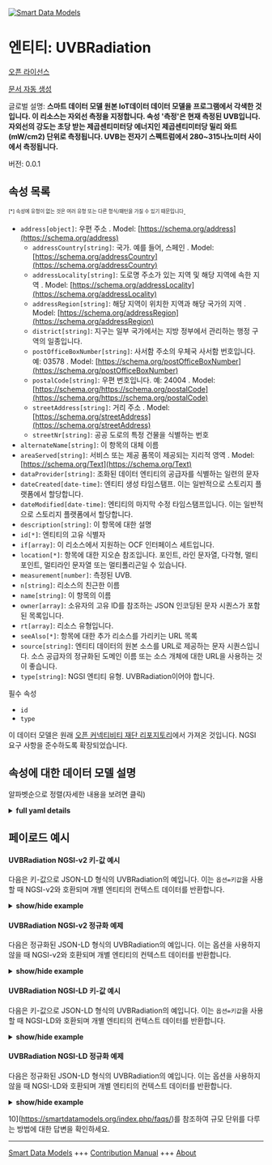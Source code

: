 <!-- 10-Header -->  
[![Smart Data Models](https://smartdatamodels.org/wp-content/uploads/2022/01/SmartDataModels_logo.png "Logo")](https://smartdatamodels.org)  
엔티티: UVBRadiation  
=================<!-- /10-Header -->  
<!-- 15-License -->  
[오픈 라이선스](https://github.com/smart-data-models//dataModel.OCF/blob/master/UVBRadiation/LICENSE.md)  
[문서 자동 생성](https://docs.google.com/presentation/d/e/2PACX-1vTs-Ng5dIAwkg91oTTUdt8ua7woBXhPnwavZ0FxgR8BsAI_Ek3C5q97Nd94HS8KhP-r_quD4H0fgyt3/pub?start=false&loop=false&delayms=3000#slide=id.gb715ace035_0_60)  
<!-- /15-License -->  
<!-- 20-Description -->  
글로벌 설명: **스마트 데이터 모델 원본 IoT데이터 데이터 모델을 프로그램에서 각색한 것입니다. 이 리소스는 자외선 측정을 지정합니다. 속성 '측정'은 현재 측정된 UVB입니다. 자외선의 강도는 초당 받는 제곱센티미터당 에너지인 제곱센티미터당 밀리 와트(mW/cm2) 단위로 측정됩니다. UVB는 전자기 스펙트럼에서 280~315나노미터 사이에서 측정됩니다.**  
버전: 0.0.1  
<!-- /20-Description -->  
<!-- 30-PropertiesList -->  

## 속성 목록  

<sup><sub>[*] 속성에 유형이 없는 것은 여러 유형 또는 다른 형식/패턴을 가질 수 있기 때문입니다</sub></sup>.  
- `address[object]`: 우편 주소  . Model: [https://schema.org/address](https://schema.org/address)	- `addressCountry[string]`: 국가. 예를 들어, 스페인  . Model: [https://schema.org/addressCountry](https://schema.org/addressCountry)  
	- `addressLocality[string]`: 도로명 주소가 있는 지역 및 해당 지역에 속한 지역  . Model: [https://schema.org/addressLocality](https://schema.org/addressLocality)  
	- `addressRegion[string]`: 해당 지역이 위치한 지역과 해당 국가의 지역  . Model: [https://schema.org/addressRegion](https://schema.org/addressRegion)  
	- `district[string]`: 지구는 일부 국가에서는 지방 정부에서 관리하는 행정 구역의 일종입니다.    
	- `postOfficeBoxNumber[string]`: 사서함 주소의 우체국 사서함 번호입니다. 예: 03578  . Model: [https://schema.org/postOfficeBoxNumber](https://schema.org/postOfficeBoxNumber)  
	- `postalCode[string]`: 우편 번호입니다. 예: 24004  . Model: [https://schema.org/https://schema.org/postalCode](https://schema.org/https://schema.org/postalCode)  
	- `streetAddress[string]`: 거리 주소  . Model: [https://schema.org/streetAddress](https://schema.org/streetAddress)  
	- `streetNr[string]`: 공공 도로의 특정 건물을 식별하는 번호    
- `alternateName[string]`: 이 항목의 대체 이름  - `areaServed[string]`: 서비스 또는 제공 품목이 제공되는 지리적 영역  . Model: [https://schema.org/Text](https://schema.org/Text)- `dataProvider[string]`: 조화된 데이터 엔티티의 공급자를 식별하는 일련의 문자  - `dateCreated[date-time]`: 엔티티 생성 타임스탬프. 이는 일반적으로 스토리지 플랫폼에서 할당합니다.  - `dateModified[date-time]`: 엔티티의 마지막 수정 타임스탬프입니다. 이는 일반적으로 스토리지 플랫폼에서 할당합니다.  - `description[string]`: 이 항목에 대한 설명  - `id[*]`: 엔티티의 고유 식별자  - `if[array]`: 이 리소스에서 지원하는 OCF 인터페이스 세트입니다.  - `location[*]`: 항목에 대한 지오숀 참조입니다. 포인트, 라인 문자열, 다각형, 멀티포인트, 멀티라인 문자열 또는 멀티폴리곤일 수 있습니다.  - `measurement[number]`: 측정된 UVB.  - `n[string]`: 리소스의 친근한 이름  - `name[string]`: 이 항목의 이름  - `owner[array]`: 소유자의 고유 ID를 참조하는 JSON 인코딩된 문자 시퀀스가 포함된 목록입니다.  - `rt[array]`: 리소스 유형입니다.  - `seeAlso[*]`: 항목에 대한 추가 리소스를 가리키는 URL 목록  - `source[string]`: 엔티티 데이터의 원본 소스를 URL로 제공하는 문자 시퀀스입니다. 소스 공급자의 정규화된 도메인 이름 또는 소스 개체에 대한 URL을 사용하는 것이 좋습니다.  - `type[string]`: NGSI 엔티티 유형. UVBRadiation이어야 합니다.  <!-- /30-PropertiesList -->  
<!-- 35-RequiredProperties -->  
필수 속성  
- `id`  - `type`  <!-- /35-RequiredProperties -->  
<!-- 40-RequiredProperties -->  
이 데이터 모델은 원래 [오픈 커넥티비티 재단 리포지토리](https://github.com/openconnectivityfoundation/IoTDataModels)에서 가져온 것입니다. NGSI 요구 사항을 준수하도록 확장되었습니다.  
<!-- /40-RequiredProperties -->  
<!-- 50-DataModelHeader -->  
## 속성에 대한 데이터 모델 설명  
알파벳순으로 정렬(자세한 내용을 보려면 클릭)  
<!-- /50-DataModelHeader -->  
<!-- 60-ModelYaml -->  
<details><summary><strong>full yaml details</strong></summary>    
```yaml  
UVBRadiation:    
  description: Smart Data Models Program adaptation of the original IoTData data Models. This Resource specifies UV radiation measurement. The Property 'measurement' is the current measured UVB. The intensity of UV radiation is measured in the units of milliwatts per square centimeter (mW/cm2) which is energy per square centimeter received per second. UVB is measured between 280 and 315 nanometers in the electromagnetic spectrum.    
  properties:    
    address:    
      description: The mailing address    
      properties:    
        addressCountry:    
          description: 'The country. For example, Spain'    
          type: string    
          x-ngsi:    
            model: https://schema.org/addressCountry    
            type: Property    
        addressLocality:    
          description: 'The locality in which the street address is, and which is in the region'    
          type: string    
          x-ngsi:    
            model: https://schema.org/addressLocality    
            type: Property    
        addressRegion:    
          description: 'The region in which the locality is, and which is in the country'    
          type: string    
          x-ngsi:    
            model: https://schema.org/addressRegion    
            type: Property    
        district:    
          description: 'A district is a type of administrative division that, in some countries, is managed by the local government'    
          type: string    
          x-ngsi:    
            type: Property    
        postOfficeBoxNumber:    
          description: 'The post office box number for PO box addresses. For example, 03578'    
          type: string    
          x-ngsi:    
            model: https://schema.org/postOfficeBoxNumber    
            type: Property    
        postalCode:    
          description: 'The postal code. For example, 24004'    
          type: string    
          x-ngsi:    
            model: https://schema.org/https://schema.org/postalCode    
            type: Property    
        streetAddress:    
          description: The street address    
          type: string    
          x-ngsi:    
            model: https://schema.org/streetAddress    
            type: Property    
        streetNr:    
          description: Number identifying a specific property on a public street    
          type: string    
          x-ngsi:    
            type: Property    
      type: object    
      x-ngsi:    
        model: https://schema.org/address    
        type: Property    
    alternateName:    
      description: An alternative name for this item    
      type: string    
      x-ngsi:    
        type: Property    
    areaServed:    
      description: The geographic area where a service or offered item is provided    
      type: string    
      x-ngsi:    
        model: https://schema.org/Text    
        type: Property    
    dataProvider:    
      description: A sequence of characters identifying the provider of the harmonised data entity    
      type: string    
      x-ngsi:    
        type: Property    
    dateCreated:    
      description: Entity creation timestamp. This will usually be allocated by the storage platform    
      format: date-time    
      type: string    
      x-ngsi:    
        type: Property    
    dateModified:    
      description: Timestamp of the last modification of the entity. This will usually be allocated by the storage platform    
      format: date-time    
      type: string    
      x-ngsi:    
        type: Property    
    description:    
      description: A description of this item    
      type: string    
      x-ngsi:    
        type: Property    
    id:    
      anyOf:    
        - description: Identifier format of any NGSI entity    
          maxLength: 256    
          minLength: 1    
          pattern: ^[\w\-\.\{\}\$\+\*\[\]`|~^@!,:\\]+$    
          type: string    
          x-ngsi:    
            type: Property    
        - description: Identifier format of any NGSI entity    
          format: uri    
          type: string    
          x-ngsi:    
            type: Property    
      description: Unique identifier of the entity    
      x-ngsi:    
        type: Property    
    if:    
      description: The OCF Interface set supported by this Resource.    
      items:    
        enum:    
          - oic.if.s    
          - oic.if.baseline    
        type: string    
      minItems: 2    
      readOnly: true    
      type: array    
      uniqueItems: true    
      x-ngsi:    
        type: Property    
    location:    
      description: 'Geojson reference to the item. It can be Point, LineString, Polygon, MultiPoint, MultiLineString or MultiPolygon'    
      oneOf:    
        - description: Geojson reference to the item. Point    
          properties:    
            bbox:    
              items:    
                type: number    
              minItems: 4    
              type: array    
            coordinates:    
              items:    
                type: number    
              minItems: 2    
              type: array    
            type:    
              enum:    
                - Point    
              type: string    
          required:    
            - type    
            - coordinates    
          title: GeoJSON Point    
          type: object    
          x-ngsi:    
            type: GeoProperty    
        - description: Geojson reference to the item. LineString    
          properties:    
            bbox:    
              items:    
                type: number    
              minItems: 4    
              type: array    
            coordinates:    
              items:    
                items:    
                  type: number    
                minItems: 2    
                type: array    
              minItems: 2    
              type: array    
            type:    
              enum:    
                - LineString    
              type: string    
          required:    
            - type    
            - coordinates    
          title: GeoJSON LineString    
          type: object    
          x-ngsi:    
            type: GeoProperty    
        - description: Geojson reference to the item. Polygon    
          properties:    
            bbox:    
              items:    
                type: number    
              minItems: 4    
              type: array    
            coordinates:    
              items:    
                items:    
                  items:    
                    type: number    
                  minItems: 2    
                  type: array    
                minItems: 4    
                type: array    
              type: array    
            type:    
              enum:    
                - Polygon    
              type: string    
          required:    
            - type    
            - coordinates    
          title: GeoJSON Polygon    
          type: object    
          x-ngsi:    
            type: GeoProperty    
        - description: Geojson reference to the item. MultiPoint    
          properties:    
            bbox:    
              items:    
                type: number    
              minItems: 4    
              type: array    
            coordinates:    
              items:    
                items:    
                  type: number    
                minItems: 2    
                type: array    
              type: array    
            type:    
              enum:    
                - MultiPoint    
              type: string    
          required:    
            - type    
            - coordinates    
          title: GeoJSON MultiPoint    
          type: object    
          x-ngsi:    
            type: GeoProperty    
        - description: Geojson reference to the item. MultiLineString    
          properties:    
            bbox:    
              items:    
                type: number    
              minItems: 4    
              type: array    
            coordinates:    
              items:    
                items:    
                  items:    
                    type: number    
                  minItems: 2    
                  type: array    
                minItems: 2    
                type: array    
              type: array    
            type:    
              enum:    
                - MultiLineString    
              type: string    
          required:    
            - type    
            - coordinates    
          title: GeoJSON MultiLineString    
          type: object    
          x-ngsi:    
            type: GeoProperty    
        - description: Geojson reference to the item. MultiLineString    
          properties:    
            bbox:    
              items:    
                type: number    
              minItems: 4    
              type: array    
            coordinates:    
              items:    
                items:    
                  items:    
                    items:    
                      type: number    
                    minItems: 2    
                    type: array    
                  minItems: 4    
                  type: array    
                type: array    
              type: array    
            type:    
              enum:    
                - MultiPolygon    
              type: string    
          required:    
            - type    
            - coordinates    
          title: GeoJSON MultiPolygon    
          type: object    
          x-ngsi:    
            type: GeoProperty    
      x-ngsi:    
        type: GeoProperty    
    measurement:    
      description: The measured UVB.    
      minimum: 0    
      readOnly: true    
      type: number    
      x-ngsi:    
        type: Property    
    n:    
      description: Friendly name of the Resource    
      maxLength: 64    
      readOnly: true    
      type: string    
      x-ngsi:    
        type: Property    
    name:    
      description: The name of this item    
      type: string    
      x-ngsi:    
        type: Property    
    owner:    
      description: A List containing a JSON encoded sequence of characters referencing the unique Ids of the owner(s)    
      items:    
        anyOf:    
          - description: Identifier format of any NGSI entity    
            maxLength: 256    
            minLength: 1    
            pattern: ^[\w\-\.\{\}\$\+\*\[\]`|~^@!,:\\]+$    
            type: string    
            x-ngsi:    
              type: Property    
          - description: Identifier format of any NGSI entity    
            format: uri    
            type: string    
            x-ngsi:    
              type: Property    
        description: Unique identifier of the entity    
        x-ngsi:    
          type: Property    
      type: array    
      x-ngsi:    
        type: Property    
    rt:    
      description: The Resource Type.    
      items:    
        enum:    
          - oic.r.sensor.radiation.uvb    
        maxLength: 64    
        type: string    
      minItems: 1    
      readOnly: true    
      type: array    
      uniqueItems: true    
      x-ngsi:    
        type: Property    
    seeAlso:    
      description: list of uri pointing to additional resources about the item    
      oneOf:    
        - items:    
            format: uri    
            type: string    
          minItems: 1    
          type: array    
        - format: uri    
          type: string    
      x-ngsi:    
        type: Property    
    source:    
      description: 'A sequence of characters giving the original source of the entity data as a URL. Recommended to be the fully qualified domain name of the source provider, or the URL to the source object'    
      type: string    
      x-ngsi:    
        type: Property    
    type:    
      description: NGSI entity type. It has to be UVBRadiation    
      enum:    
        - UVBRadiation    
      type: string    
      x-ngsi:    
        type: Property    
  required:    
    - id    
    - type    
  type: object    
  x-derived-from: https://github.com/OpenInterConnect/IoTDataModels/blob/master/UVBRadiationResURI.swagger.json    
  x-disclaimer: 'Redistribution and use in source and binary forms, with or without modification, are permitted  provided that the license conditions are met. Copyleft (c) 2022 Contributors to Smart Data Models Program'    
  x-license-url: https://github.com/smart-data-models/dataModel.OCF/blob/master/UVBRadiation/LICENSE.md    
  x-model-schema: https://smart-data-models.github.io/dataModel.IoTDataModels/UVBRadiation/schema.json    
  x-model-tags: OCF    
  x-version: 0.0.1    
```  
</details>    
<!-- /60-ModelYaml -->  
<!-- 70-MiddleNotes -->  
<!-- /70-MiddleNotes -->  
<!-- 80-Examples -->  
## 페이로드 예시  
#### UVBRadiation NGSI-v2 키-값 예시  
다음은 키-값으로 JSON-LD 형식의 UVBRadiation의 예입니다. 이는 `옵션=키값`을 사용할 때 NGSI-v2와 호환되며 개별 엔티티의 컨텍스트 데이터를 반환합니다.  
<details><summary><strong>show/hide example</strong></summary>    
```json  
{  
    "id": "urn:ngsi-ld:UVBRadiation:id:DAAT:22565561",  
    "dateCreated": "2006-10-26T08:41:06Z",  
    "dateModified": "1987-04-06T20:33:21Z",  
    "source": "World foreign open miss share. Sea push determine leave me down. Mean trip yeah against goal.",  
    "name": "Pretty dog out edge everything. Way instead trial western quickly sea easy establish.",  
    "alternateName": "Light girl thought land myself probably step.",  
    "description": "Among first material professor live quickly important. Son m",  
    "dataProvider": "Manage up lose draw security item season wide. Environment buy between model effect trade once. Also camera party couple window son.",  
    "owner": [  
        "urn:ngsi-ld:UVBRadiation:items:HBDC:38129595",  
        "urn:ngsi-ld:UVBRadiation:items:IGYI:62683417"  
    ],  
    "seeAlso": [  
        "urn:ngsi-ld:UVBRadiation:items:TLXJ:54023310"  
    ],  
    "location": {  
        "type": "Point",  
        "coordinates": [  
            -77.4075855,  
            16.228071  
        ]  
    },  
    "address": {  
        "streetAddress": "Site budget call remember hotel. Race determine old first feel it.",  
        "addressLocality": "Challenge poor far middle possible join page. Even source attorney dinner protect return science. Together me knowledge agree security.",  
        "addressRegion": "New to voice adult summer yet. Method environment issue.",  
        "addressCountry": "According huge whatever hotel next ever experience. Student partner bring unit economic bed usually.",  
        "postalCode": "Difference factor thus key program pop",  
        "postOfficeBoxNumber": "Them drug news but seven detail physical.",  
        "streetNr": "However station rest seek. Change thing financial. Than listen base. Should return person.",  
        "district": "Sound effect quickly bar chance TV. Hair then I."  
    },  
    "areaServed": "Free resource though information tough economy center. Return space statement just stock market.",  
    "rt": [  
        "oic.r.sensor.radiation.uvb"  
    ],  
    "measurement": 454.5,  
    "n": "Very write already source stock small whom",  
    "if": [  
        "oic.if.baseline",  
        "oic.if.s"  
    ],  
    "type": "UVBRadiation"  
}  
```  
</details>  
#### UVBRadiation NGSI-v2 정규화 예제  
다음은 정규화된 JSON-LD 형식의 UVBRadiation의 예입니다. 이는 옵션을 사용하지 않을 때 NGSI-v2와 호환되며 개별 엔티티의 컨텍스트 데이터를 반환합니다.  
<details><summary><strong>show/hide example</strong></summary>    
```json  
{  
    "id": "urn:ngsi-ld:UVBRadiation:id:DAAT:22565561",  
    "dateCreated": {  
        "type": "DateTime",  
        "value": "2006-10-26T08:41:06Z"  
    },  
    "dateModified": {  
        "type": "DateTime",  
        "value": "1987-04-06T20:33:21Z"  
    },  
    "source": {  
        "type": "Text",  
        "value": "World foreign open miss share. Sea push determine leave me down. Mean trip yeah against goal."  
    },  
    "name": {  
        "type": "Text",  
        "value": "Pretty dog out edge everything. Way instead trial western quickly sea easy establish."  
    },  
    "alternateName": {  
        "type": "Text",  
        "value": "Light girl thought land myself probably step."  
    },  
    "description": {  
        "type": "Text",  
        "value": "Among first material professor live quickly important. Son m"  
    },  
    "dataProvider": {  
        "type": "Text",  
        "value": "Manage up lose draw security item season wide. Environment buy between model effect trade once. Also camera party couple window son."  
    },  
    "owner": {  
        "type": "StructuredValue",  
        "value": [  
            "urn:ngsi-ld:UVBRadiation:items:HBDC:38129595",  
            "urn:ngsi-ld:UVBRadiation:items:IGYI:62683417"  
        ]  
    },  
    "seeAlso": {  
        "type": "StructuredValue",  
        "value": [  
            "urn:ngsi-ld:UVBRadiation:items:TLXJ:54023310"  
        ]  
    },  
    "location": {  
        "type": "geo:json",  
        "value": {  
            "type": "Point",  
            "coordinates": [  
                -77.4075855,  
                16.228071  
            ]  
        }  
    },  
    "address": {  
        "type": "StructuredValue",  
        "value": {  
            "streetAddress": "Site budget call remember hotel. Race determine old first feel it.",  
            "addressLocality": "Challenge poor far middle possible join page. Even source attorney dinner protect return science. Together me knowledge agree security.",  
            "addressRegion": "New to voice adult summer yet. Method environment issue.",  
            "addressCountry": "According huge whatever hotel next ever experience. Student partner bring unit economic bed usually.",  
            "postalCode": "Difference factor thus key program pop",  
            "postOfficeBoxNumber": "Them drug news but seven detail physical.",  
            "streetNr": "However station rest seek. Change thing financial. Than listen base. Should return person.",  
            "district": "Sound effect quickly bar chance TV. Hair then I."  
        }  
    },  
    "areaServed": {  
        "type": "Text",  
        "value": "Free resource though information tough economy center. Return space statement just stock market."  
    },  
    "rt": {  
        "type": "StructuredValue",  
        "value": [  
            "oic.r.sensor.radiation.uvb"  
        ]  
    },  
    "measurement": {  
        "type": "Number",  
        "value": 454.5  
    },  
    "n": {  
        "type": "Text",  
        "value": "Very write already source stock small whom"  
    },  
    "if": {  
        "type": "StructuredValue",  
        "value": [  
            "oic.if.baseline",  
            "oic.if.s"  
        ]  
    },  
    "type": "UVBRadiation"  
}  
```  
</details>  
#### UVBRadiation NGSI-LD 키-값 예시  
다음은 키-값으로 JSON-LD 형식의 UVBRadiation의 예입니다. 이는 `옵션=키값`을 사용할 때 NGSI-LD와 호환되며 개별 엔티티의 컨텍스트 데이터를 반환합니다.  
<details><summary><strong>show/hide example</strong></summary>    
```json  
{  
    "id": "urn:ngsi-ld:UVBRadiation:id:DAAT:22565561",  
    "dateCreated": "2006-10-26T08:41:06Z",  
    "dateModified": "1987-04-06T20:33:21Z",  
    "source": "World foreign open miss share. Sea push determine leave me down. Mean trip yeah against goal.",  
    "name": "Pretty dog out edge everything. Way instead trial western quickly sea easy establish.",  
    "alternateName": "Light girl thought land myself probably step.",  
    "description": "Among first material professor live quickly important. Son m",  
    "dataProvider": "Manage up lose draw security item season wide. Environment buy between model effect trade once. Also camera party couple window son.",  
    "owner": [  
        "urn:ngsi-ld:UVBRadiation:items:HBDC:38129595",  
        "urn:ngsi-ld:UVBRadiation:items:IGYI:62683417"  
    ],  
    "seeAlso": [  
        "urn:ngsi-ld:UVBRadiation:items:TLXJ:54023310"  
    ],  
    "location": {  
        "type": "Point",  
        "coordinates": [  
            -77.4075855,  
            16.228071  
        ]  
    },  
    "address": {  
        "streetAddress": "Site budget call remember hotel. Race determine old first feel it.",  
        "addressLocality": "Challenge poor far middle possible join page. Even source attorney dinner protect return science. Together me knowledge agree security.",  
        "addressRegion": "New to voice adult summer yet. Method environment issue.",  
        "addressCountry": "According huge whatever hotel next ever experience. Student partner bring unit economic bed usually.",  
        "postalCode": "Difference factor thus key program pop",  
        "postOfficeBoxNumber": "Them drug news but seven detail physical.",  
        "streetNr": "However station rest seek. Change thing financial. Than listen base. Should return person.",  
        "district": "Sound effect quickly bar chance TV. Hair then I."  
    },  
    "areaServed": "Free resource though information tough economy center. Return space statement just stock market.",  
    "rt": [  
        "oic.r.sensor.radiation.uvb"  
    ],  
    "measurement": 454.5,  
    "n": "Very write already source stock small whom",  
    "if": [  
        "oic.if.baseline",  
        "oic.if.s"  
    ],  
    "type": "UVBRadiation",  
    "@context": [  
        "https://smartdatamodels.org/context.jsonld"  
    ]  
}  
```  
</details>  
#### UVBRadiation NGSI-LD 정규화 예제  
다음은 정규화된 JSON-LD 형식의 UVBRadiation의 예입니다. 이는 옵션을 사용하지 않을 때 NGSI-LD와 호환되며 개별 엔티티의 컨텍스트 데이터를 반환합니다.  
<details><summary><strong>show/hide example</strong></summary>    
```json  
{  
    "id": "urn:ngsi-ld:UVBRadiation:id:DAAT:22565561",  
    "dateCreated": {  
        "type": "Property",  
        "value": {  
            "@type": "DateTime",  
            "@value": "2006-10-26T08:41:06Z"  
        }  
    },  
    "dateModified": {  
        "type": "Property",  
        "value": {  
            "@type": "DateTime",  
            "@value": "1987-04-06T20:33:21Z"  
        }  
    },  
    "source": {  
        "type": "Property",  
        "value": "World foreign open miss share. Sea push determine leave me down. Mean trip yeah against goal."  
    },  
    "name": {  
        "type": "Property",  
        "value": "Pretty dog out edge everything. Way instead trial western quickly sea easy establish."  
    },  
    "alternateName": {  
        "type": "Property",  
        "value": "Light girl thought land myself probably step."  
    },  
    "description": {  
        "type": "Property",  
        "value": "Among first material professor live quickly important. Son m"  
    },  
    "dataProvider": {  
        "type": "Property",  
        "value": "Manage up lose draw security item season wide. Environment buy between model effect trade once. Also camera party couple window son."  
    },  
    "owner": {  
        "type": "Property",  
        "value": [  
            "urn:ngsi-ld:UVBRadiation:items:HBDC:38129595",  
            "urn:ngsi-ld:UVBRadiation:items:IGYI:62683417"  
        ]  
    },  
    "seeAlso": {  
        "type": "Property",  
        "value": [  
            "urn:ngsi-ld:UVBRadiation:items:TLXJ:54023310"  
        ]  
    },  
    "location": {  
        "type": "GeoProperty",  
        "value": {  
            "type": "Point",  
            "coordinates": [  
                -77.4075855,  
                16.228071  
            ]  
        }  
    },  
    "address": {  
        "type": "Property",  
        "value": {  
            "streetAddress": "Site budget call remember hotel. Race determine old first feel it.",  
            "addressLocality": "Challenge poor far middle possible join page. Even source attorney dinner protect return science. Together me knowledge agree security.",  
            "addressRegion": "New to voice adult summer yet. Method environment issue.",  
            "addressCountry": "According huge whatever hotel next ever experience. Student partner bring unit economic bed usually.",  
            "postalCode": "Difference factor thus key program pop",  
            "postOfficeBoxNumber": "Them drug news but seven detail physical.",  
            "streetNr": "However station rest seek. Change thing financial. Than listen base. Should return person.",  
            "district": "Sound effect quickly bar chance TV. Hair then I."  
        }  
    },  
    "areaServed": {  
        "type": "Property",  
        "value": "Free resource though information tough economy center. Return space statement just stock market."  
    },  
    "rt": {  
        "type": "Property",  
        "value": [  
            "oic.r.sensor.radiation.uvb"  
        ]  
    },  
    "measurement": {  
        "type": "Property",  
        "value": 454.5  
    },  
    "n": {  
        "type": "Property",  
        "value": "Very write already source stock small whom"  
    },  
    "if": {  
        "type": "Property",  
        "value": [  
            "oic.if.baseline",  
            "oic.if.s"  
        ]  
    },  
    "type": "UVBRadiation",  
    "@context": [  
        "https://smartdatamodels.org/context.jsonld"  
    ]  
}  
```  
</details><!-- /80-Examples -->  
<!-- 90-FooterNotes -->  
<!-- /90-FooterNotes -->  
<!-- 95-Units -->  
10](https://smartdatamodels.org/index.php/faqs/)를 참조하여 규모 단위를 다루는 방법에 대한 답변을 확인하세요.  
<!-- /95-Units -->  
<!-- 97-LastFooter -->  
---  
[Smart Data Models](https://smartdatamodels.org) +++ [Contribution Manual](https://bit.ly/contribution_manual) +++ [About](https://bit.ly/Introduction_SDM)<!-- /97-LastFooter -->  
